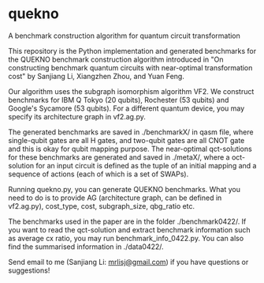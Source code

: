 # quekno
A benchmark construction algorithm for quantum circuit transformation

This repository is the Python implementation and generated benchmarks for the QUEKNO benchmark construction algorithm introduced in 
"On constructing benchmark quantum circuits with near-optimal transformation cost" by Sanjiang Li, Xiangzhen Zhou, and Yuan Feng. 

Our algorithm uses the subgraph isomorphism algorithm VF2. We construct benchmarks for IBM Q Tokyo (20 qubits), Rochester (53 qubits) and Google's Sycamore (53 qubits). For a different quantum device, you may specify its architecture graph in vf2.ag.py.

The generated benchmarks are saved in ./benchmarkX/ in qasm file, where single-qubit gates are all H gates, and two-qubit gates are all CNOT gate and this is okay for qubit mapping purpose. The near-optimal qct-solutions for these benchmarks are generated and saved in ./metaX/, where a oct-solution for an input circuit is defined as the tuple of an initial mapping and a sequence of actions (each of which is a set of SWAPs).  

Running quekno.py, you can generate QUEKNO benchmarks. What you need to do is to provide AG (architecture graph, can be defined in vf2.ag.py), cost_type, cost, subgraph_size, qbg_ratio etc.

The benchmarks used in the paper are in the folder ./benchmark0422/. If you want to read the qct-solution and extract benchmark information such as average cx ratio, you may run benchmark_info_0422.py. You can also find the summarised information in ./data0422/. 

Send email to me (Sanjiang Li: mrlisj@gmail.com) if you have questions or suggestions!
